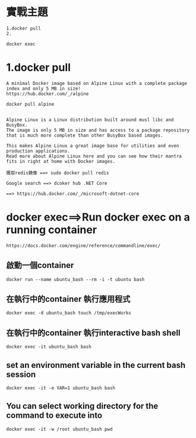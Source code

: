 # 實戰主題
```
1.docker pull
2.

docker exec
```
# 1.docker pull
```
A minimal Docker image based on Alpine Linux with a complete package index and only 5 MB in size!
https://hub.docker.com/_/alpine

docker pull alpine


Alpine Linux is a Linux distribution built around musl libc and BusyBox. 
The image is only 5 MB in size and has access to a package repository 
that is much more complete than other BusyBox based images. 

This makes Alpine Linux a great image base for utilities and even production applications. 
Read more about Alpine Linux here and you can see how their mantra fits in right at home with Docker images.
```
```
獲取redis鏡像 ==> sudo docker pull redis
```

```
Google search ==> dcoker hub .NET Core

==> https://hub.docker.com/_/microsoft-dotnet-core
```
# docker exec==>Run docker exec on a running container
```
https://docs.docker.com/engine/reference/commandline/exec/
```

## 啟動一個container
```
docker run --name ubuntu_bash --rm -i -t ubuntu bash
```

## 在執行中的container 執行應用程式
```
docker exec -d ubuntu_bash touch /tmp/execWorks
```


## 在執行中的container 執行interactive bash shell 
```
docker exec -it ubuntu_bash bash
```

##  set an environment variable in the current bash session
```
docker exec -it -e VAR=1 ubuntu_bash bash
```


## You can select working directory for the command to execute into
```
docker exec -it -w /root ubuntu_bash pwd
```
